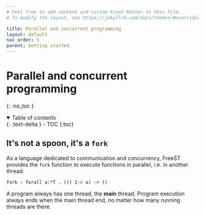 ```yaml
---
# Feel free to add content and custom Front Matter to this file.
# To modify the layout, see https://jekyllrb.com/docs/themes/#overriding-theme-defaults

title: Parallel and concurrent programming
layout: default
nav_order: 5
parent: Getting started
---
```


# Parallel and concurrent programming
{: .no_toc }

<!-- TODO -->
<!-- some intro text here -->

<!-- collapsible TOC (check https://just-the-docs.github.io/just-the-docs/docs/navigation-structure/#top) -->
<details open markdown="block">
  <summary>
    Table of contents
  </summary>
  {: .text-delta }
- TOC
{:toc}
</details>

<!-- TODO -->
<!-- intro to parallel programming in FreeST -->
<!-- parallel programming is an important subject in FreeST -->

## It's not a spoon, it's a `fork`
As a language dedicated to communication and concurrency, FreeST provides the `fork` function to 
    execute functions in parallel, i.e. in another thread.
```freest
fork : forall a:*T . (() 1-> a) -> ()
```

A program always has one thread, the **main** thread. Program execution always ends when the main 
    thread end, no matter how many running threads are there.